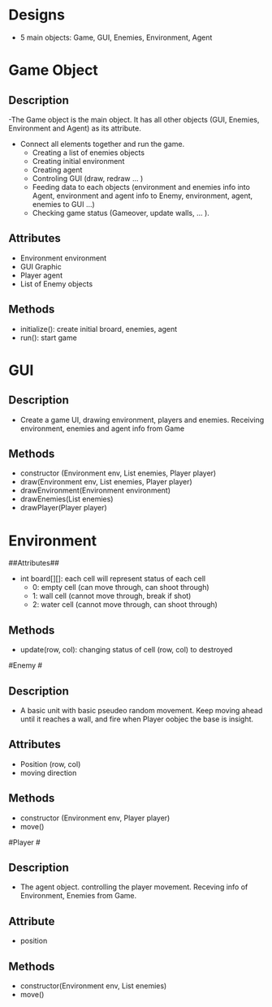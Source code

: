 # Designs #
 - 5 main objects: Game, GUI, Enemies, Environment, Agent

# Game Object #

## Description ##
-The Game object is the main object. It has all other objects (GUI, Enemies, Environment and Agent) as its attribute.
- Connect all elements together and run the game.
  + Creating a list of enemies objects
  + Creating initial environment
  + Creating agent
  + Controling GUI (draw, redraw ... )
  + Feeding data to each objects (environment and enemies info into Agent, environment and agent info to Enemy, environment, agent, enemies to GUI ...)
  + Checking game status (Gameover, update walls, ... ).

## Attributes ##
- Environment environment
- GUI Graphic
- Player agent
- List of Enemy objects

## Methods ##
- initialize(): create initial broard, enemies, agent
- run(): start game

# GUI #

## Description ##
- Create a game UI, drawing environment, players and enemies. Receiving environment, enemies and agent info from Game

## Methods ##
- constructor (Environment env, List<Enemy> enemies, Player player)
- draw(Environment env, List<Enemy> enemies, Player player)
- drawEnvironment(Environment environment)
- drawEnemies(List<Enemy> enemies)
- drawPlayer(Player player)

# Environment #

##Attributes## 
- int board[][]: each cell will represent status of each cell
  + 0: empty cell (can move through, can shoot through)
  + 1: wall cell (cannot move through, break if shot)
  + 2: water cell (cannot move through, can shoot through)

## Methods ##
- update(row, col): changing status of cell (row, col) to destroyed

#Enemy #

## Description ##
- A basic unit with basic pseudeo random movement. Keep moving ahead until it reaches a wall, and fire when Player oobjec the base is insight. 

## Attributes ##
- Position (row, col)
- moving direction

## Methods ##
- constructor (Environment env, Player player)
- move()

#Player #

## Description ##
- The agent object. controlling the player movement. Receving info of Environment, Enemies from Game.

## Attribute ##
- position

## Methods ##
- constructor(Environment env, List<Enemy> enemies)
- move()
